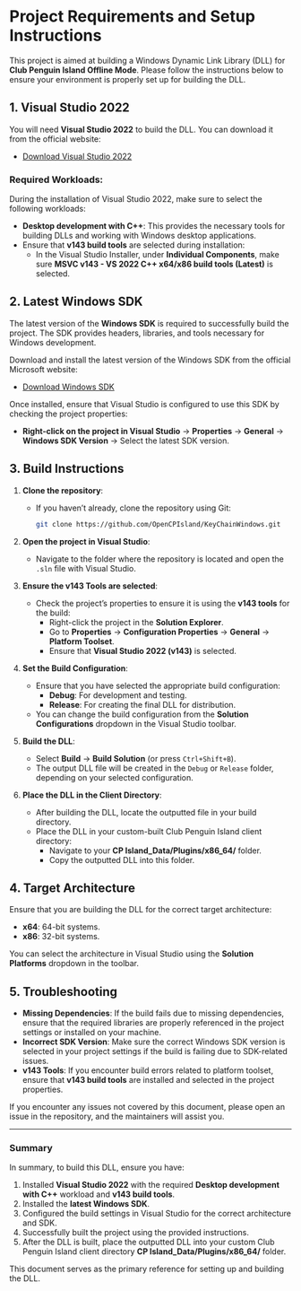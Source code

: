 # Project Requirements and Setup Instructions

This project is aimed at building a Windows Dynamic Link Library (DLL) for **Club Penguin Island Offline Mode**. Please follow the instructions below to ensure your environment is properly set up for building the DLL.

## 1. Visual Studio 2022

You will need **Visual Studio 2022** to build the DLL. You can download it from the official website:

- [Download Visual Studio 2022](https://visualstudio.microsoft.com/downloads/)

### Required Workloads:

During the installation of Visual Studio 2022, make sure to select the following workloads:

- **Desktop development with C++**: This provides the necessary tools for building DLLs and working with Windows desktop applications.
- Ensure that **v143 build tools** are selected during installation:
  - In the Visual Studio Installer, under **Individual Components**, make sure **MSVC v143 - VS 2022 C++ x64/x86 build tools (Latest)** is selected.

## 2. Latest Windows SDK

The latest version of the **Windows SDK** is required to successfully build the project. The SDK provides headers, libraries, and tools necessary for Windows development.

Download and install the latest version of the Windows SDK from the official Microsoft website:

- [Download Windows SDK](https://developer.microsoft.com/en-us/windows/downloads/windows-sdk/)

Once installed, ensure that Visual Studio is configured to use this SDK by checking the project properties:
- **Right-click on the project in Visual Studio** -> **Properties** -> **General** -> **Windows SDK Version** -> Select the latest SDK version.

## 3. Build Instructions

1. **Clone the repository**:
   - If you haven’t already, clone the repository using Git:
     ```bash
     git clone https://github.com/OpenCPIsland/KeyChainWindows.git
     ```

2. **Open the project in Visual Studio**:
   - Navigate to the folder where the repository is located and open the `.sln` file with Visual Studio.

3. **Ensure the v143 Tools are selected**:
   - Check the project’s properties to ensure it is using the **v143 tools** for the build:
     - Right-click the project in the **Solution Explorer**.
     - Go to **Properties** → **Configuration Properties** → **General** → **Platform Toolset**.
     - Ensure that **Visual Studio 2022 (v143)** is selected.

4. **Set the Build Configuration**:
   - Ensure that you have selected the appropriate build configuration:
     - **Debug**: For development and testing.
     - **Release**: For creating the final DLL for distribution.
   - You can change the build configuration from the **Solution Configurations** dropdown in the Visual Studio toolbar.

5. **Build the DLL**:
   - Select **Build** → **Build Solution** (or press `Ctrl+Shift+B`).
   - The output DLL file will be created in the `Debug` or `Release` folder, depending on your selected configuration.

6. **Place the DLL in the Client Directory**:
   - After building the DLL, locate the outputted file in your build directory.
   - Place the DLL in your custom-built Club Penguin Island client directory:
     - Navigate to your **CP Island_Data/Plugins/x86_64/** folder.
     - Copy the outputted DLL into this folder.

## 4. Target Architecture

Ensure that you are building the DLL for the correct target architecture:

- **x64**: 64-bit systems.
- **x86**: 32-bit systems.

You can select the architecture in Visual Studio using the **Solution Platforms** dropdown in the toolbar.

## 5. Troubleshooting

- **Missing Dependencies**: If the build fails due to missing dependencies, ensure that the required libraries are properly referenced in the project settings or installed on your machine.
- **Incorrect SDK Version**: Make sure the correct Windows SDK version is selected in your project settings if the build is failing due to SDK-related issues.
- **v143 Tools**: If you encounter build errors related to platform toolset, ensure that **v143 build tools** are installed and selected in the project properties.

If you encounter any issues not covered by this document, please open an issue in the repository, and the maintainers will assist you.

---

### Summary

In summary, to build this DLL, ensure you have:
1. Installed **Visual Studio 2022** with the required **Desktop development with C++** workload and **v143 build tools**.
2. Installed the **latest Windows SDK**.
3. Configured the build settings in Visual Studio for the correct architecture and SDK.
4. Successfully built the project using the provided instructions.
5. After the DLL is built, place the outputted DLL into your custom Club Penguin Island client directory **CP Island_Data/Plugins/x86_64/** folder.

This document serves as the primary reference for setting up and building the DLL.

